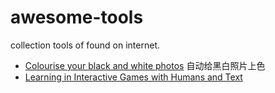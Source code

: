 # awesome-tools
collection tools of found on internet.

* [Colourise your black and white photos](https://colourise.sg/) 自动给黑白照片上色
* [Learning in Interactive Games with Humans and Text](http://parl.ai/projects/light/)
